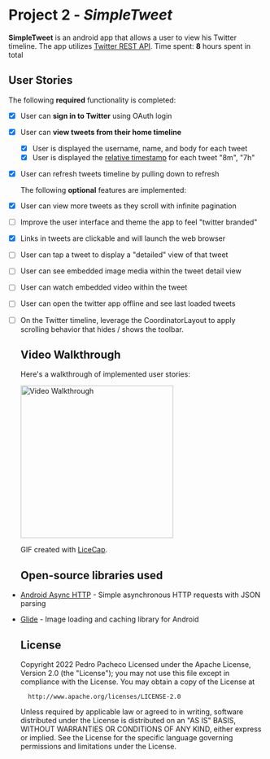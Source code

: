 # Project 2 - *SimpleTweet*

**SimpleTweet** is an android app that allows a user to view his Twitter timeline. The app utilizes [Twitter REST API](https://dev.twitter.com/rest/public).
Time spent: **8** hours spent in total

## User Stories

The following **required** functionality is completed:

- [x] User can **sign in to Twitter** using OAuth login

- [x] User can **view tweets from their home timeline**
  
  - [x] User is displayed the username, name, and body for each tweet
  - [x] User is displayed the [relative timestamp](https://gist.github.com/nesquena/f786232f5ef72f6e10a7) for each tweet "8m", "7h"

- [x] User can refresh tweets timeline by pulling down to refresh

  The following **optional** features are implemented:

- [x] User can view more tweets as they scroll with infinite pagination

- [ ] Improve the user interface and theme the app to feel "twitter branded"

- [x] Links in tweets are clickable and will launch the web browser

- [ ] User can tap a tweet to display a "detailed" view of that tweet

- [ ] User can see embedded image media within the tweet detail view

- [ ] User can watch embedded video within the tweet

- [ ] User can open the twitter app offline and see last loaded tweets

- [ ] On the Twitter timeline, leverage the CoordinatorLayout to apply scrolling behavior that hides / shows the toolbar.
  
  ## Video Walkthrough
  
  Here's a walkthrough of implemented user stories:
  
  <img title="Video Walkthrough" src="demot1.gif" width="300" alt="Video Walkthrough" width="">
  
  GIF created with [LiceCap](http://www.cockos.com/licecap/).
  
  ## Open-source libraries used

- [Android Async HTTP](https://github.com/codepath/CPAsyncHttpClient) - Simple asynchronous HTTP requests with JSON parsing

- [Glide](https://github.com/bumptech/glide) - Image loading and caching library for Android
  
  ## License
  
    Copyright  2022 Pedro Pacheco
    Licensed under the Apache License, Version 2.0 (the "License");
    you may not use this file except in compliance with the License.
    You may obtain a copy of the License at
  
        http://www.apache.org/licenses/LICENSE-2.0
  
    Unless required by applicable law or agreed to in writing, software
    distributed under the License is distributed on an "AS IS" BASIS,
    WITHOUT WARRANTIES OR CONDITIONS OF ANY KIND, either express or implied.
    See the License for the specific language governing permissions and
    limitations under the License.
